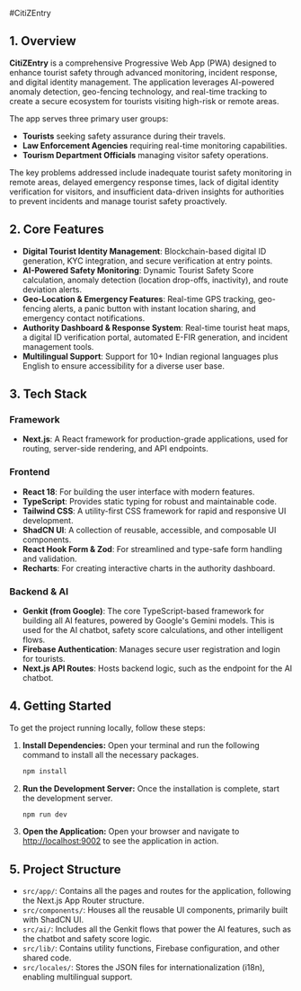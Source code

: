 
#CitiZEntry

## 1. Overview

**CitiZEntry** is a comprehensive Progressive Web App (PWA) designed to enhance tourist safety through advanced monitoring, incident response, and digital identity management. The application leverages AI-powered anomaly detection, geo-fencing technology, and real-time tracking to create a secure ecosystem for tourists visiting high-risk or remote areas.

The app serves three primary user groups:
- **Tourists** seeking safety assurance during their travels.
- **Law Enforcement Agencies** requiring real-time monitoring capabilities.
- **Tourism Department Officials** managing visitor safety operations.

The key problems addressed include inadequate tourist safety monitoring in remote areas, delayed emergency response times, lack of digital identity verification for visitors, and insufficient data-driven insights for authorities to prevent incidents and manage tourist safety proactively.

## 2. Core Features

- **Digital Tourist Identity Management**: Blockchain-based digital ID generation, KYC integration, and secure verification at entry points.
- **AI-Powered Safety Monitoring**: Dynamic Tourist Safety Score calculation, anomaly detection (location drop-offs, inactivity), and route deviation alerts.
- **Geo-Location & Emergency Features**: Real-time GPS tracking, geo-fencing alerts, a panic button with instant location sharing, and emergency contact notifications.
- **Authority Dashboard & Response System**: Real-time tourist heat maps, a digital ID verification portal, automated E-FIR generation, and incident management tools.
- **Multilingual Support**: Support for 10+ Indian regional languages plus English to ensure accessibility for a diverse user base.

## 3. Tech Stack

### Framework
- **Next.js**: A React framework for production-grade applications, used for routing, server-side rendering, and API endpoints.

### Frontend
- **React 18**: For building the user interface with modern features.
- **TypeScript**: Provides static typing for robust and maintainable code.
- **Tailwind CSS**: A utility-first CSS framework for rapid and responsive UI development.
- **ShadCN UI**: A collection of reusable, accessible, and composable UI components.
- **React Hook Form & Zod**: For streamlined and type-safe form handling and validation.
- **Recharts**: For creating interactive charts in the authority dashboard.

### Backend & AI
- **Genkit (from Google)**: The core TypeScript-based framework for building all AI features, powered by Google's Gemini models. This is used for the AI chatbot, safety score calculations, and other intelligent flows.
- **Firebase Authentication**: Manages secure user registration and login for tourists.
- **Next.js API Routes**: Hosts backend logic, such as the endpoint for the AI chatbot.

## 4. Getting Started

To get the project running locally, follow these steps:

1.  **Install Dependencies:**
    Open your terminal and run the following command to install all the necessary packages.
    ```bash
    npm install
    ```

2.  **Run the Development Server:**
    Once the installation is complete, start the development server.
    ```bash
    npm run dev
    ```

3.  **Open the Application:**
    Open your browser and navigate to [http://localhost:9002](http://localhost:9002) to see the application in action.

## 5. Project Structure

- `src/app/`: Contains all the pages and routes for the application, following the Next.js App Router structure.
- `src/components/`: Houses all the reusable UI components, primarily built with ShadCN UI.
- `src/ai/`: Includes all the Genkit flows that power the AI features, such as the chatbot and safety score logic.
- `src/lib/`: Contains utility functions, Firebase configuration, and other shared code.
- `src/locales/`: Stores the JSON files for internationalization (i18n), enabling multilingual support.

